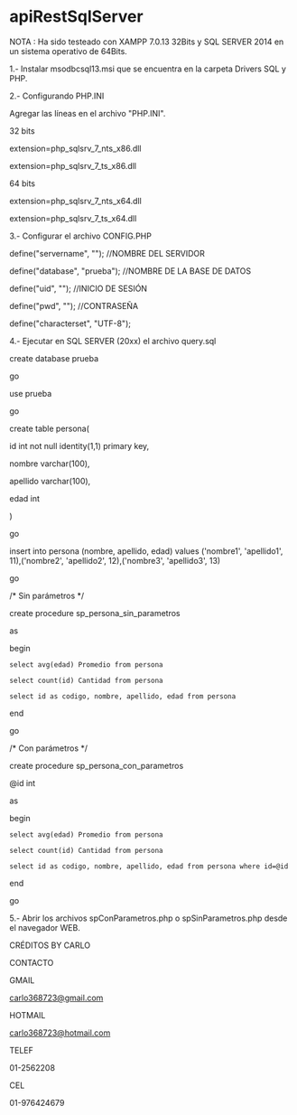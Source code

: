 # apiRestSqlServer

NOTA : Ha sido testeado con XAMPP 7.0.13 32Bits y SQL SERVER 2014 en un sistema operativo de 64Bits.


1.- Instalar msodbcsql13.msi que se encuentra en la carpeta Drivers SQL y PHP.


2.- Configurando PHP.INI

Agregar las líneas en el archivo "PHP.INI".



32 bits

extension=php_sqlsrv_7_nts_x86.dll

extension=php_sqlsrv_7_ts_x86.dll


64 bits

extension=php_sqlsrv_7_nts_x64.dll

extension=php_sqlsrv_7_ts_x64.dll


3.- Configurar el archivo CONFIG.PHP


define("servername", ""); //NOMBRE DEL SERVIDOR

define("database", "prueba"); //NOMBRE DE LA BASE DE DATOS

define("uid", ""); //INICIO DE SESIÓN

define("pwd", ""); //CONTRASEÑA

define("characterset", "UTF-8");


4.- Ejecutar en SQL SERVER (20xx) el archivo query.sql


create database prueba

go


use prueba

go


create table persona(

id int not null identity(1,1) primary key,

nombre varchar(100),

apellido varchar(100),

edad int

)

go


insert into persona (nombre, apellido, edad) values ('nombre1', 'apellido1', 11),('nombre2', 'apellido2', 12),('nombre3', 'apellido3', 13)

go


/* Sin parámetros */

create procedure sp_persona_sin_parametros

as

begin

	select avg(edad) Promedio from persona
	
	select count(id) Cantidad from persona
	
	select id as codigo, nombre, apellido, edad from persona
	
end

go


/* Con parámetros */

create procedure sp_persona_con_parametros

@id int

as

begin

	select avg(edad) Promedio from persona
	
	select count(id) Cantidad from persona
	
	select id as codigo, nombre, apellido, edad from persona where id=@id
	
end

go


5.- Abrir los archivos spConParametros.php o spSinParametros.php desde el navegador WEB.


CRÉDITOS BY CARLO

CONTACTO

GMAIL

carlo368723@gmail.com

HOTMAIL

carlo368723@hotmail.com

TELEF

01-2562208

CEL

01-976424679

